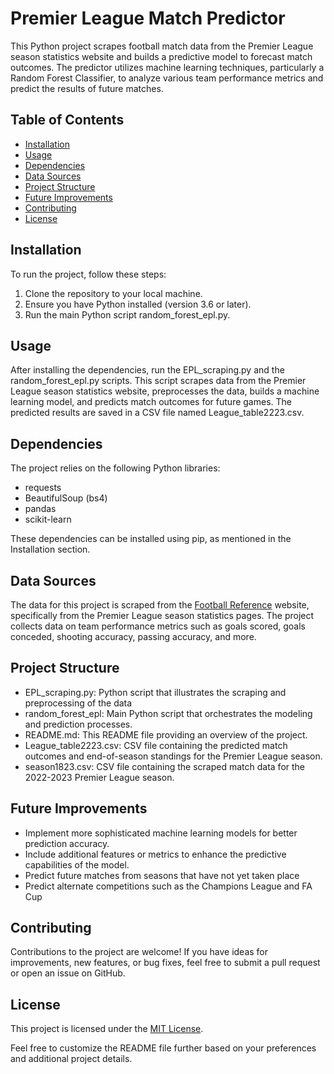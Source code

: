  # Premier League Match Predictor

This Python project scrapes football match data from the Premier League season statistics website and builds a predictive model to forecast match outcomes. The predictor utilizes machine learning techniques, particularly a Random Forest Classifier, to analyze various team performance metrics and predict the results of future matches.

## Table of Contents

- [Installation](#installation)
- [Usage](#usage)
- [Dependencies](#dependencies)
- [Data Sources](#data-sources)
- [Project Structure](#project-structure)
- [Future Improvements](#future-improvements)
- [Contributing](#contributing)
- [License](#license)

## Installation

To run the project, follow these steps:

1. Clone the repository to your local machine.
2. Ensure you have Python installed (version 3.6 or later).
3. Run the main Python script random_forest_epl.py.

## Usage

After installing the dependencies, run the EPL_scraping.py and the random_forest_epl.py scripts. This script scrapes data from the Premier League season statistics website, preprocesses the data, builds a machine learning model, and predicts match outcomes for future games. The predicted results are saved in a CSV file named League_table2223.csv.

## Dependencies

The project relies on the following Python libraries:
- requests
- BeautifulSoup (bs4)
- pandas
- scikit-learn

These dependencies can be installed using pip, as mentioned in the Installation section.

## Data Sources

The data for this project is scraped from the [Football Reference](https://fbref.com) website, specifically from the Premier League season statistics pages. The project collects data on team performance metrics such as goals scored, goals conceded, shooting accuracy, passing accuracy, and more.

## Project Structure

- EPL_scraping.py: Python script that illustrates the scraping and preprocessing of the data
- random_forest_epl: Main Python script that orchestrates the modeling and prediction processes.
- README.md: This README file providing an overview of the project.
- League_table2223.csv: CSV file containing the predicted match outcomes and end-of-season standings for the Premier League season.
- season1823.csv: CSV file containing the scraped match data for the 2022-2023 Premier League season.

## Future Improvements

- Implement more sophisticated machine learning models for better prediction accuracy.
- Include additional features or metrics to enhance the predictive capabilities of the model.
- Predict future matches from seasons that have not yet taken place
- Predict alternate competitions such as the Champions League and FA Cup 

## Contributing

Contributions to the project are welcome! If you have ideas for improvements, new features, or bug fixes, feel free to submit a pull request or open an issue on GitHub.

## License

This project is licensed under the [MIT License](LICENSE).

Feel free to customize the README file further based on your preferences and additional project details.
